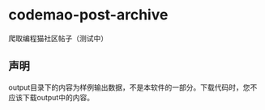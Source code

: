 # codemao-post-archive

爬取编程猫社区帖子（测试中）

## 声明

output目录下的内容为样例输出数据，不是本软件的一部分。下载代码时，您不应该下载output中的内容。
